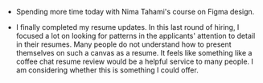 * Spending more time today with Nima Tahami's course on Figma design.

* I finally completed my resume updates. In this last round of hiring, I focused a lot on looking for patterns in the applicants' attention to detail in their resumes. Many people do not understand how to present themselves on such a canvas as a resume. It feels like something like a coffee chat resume review would be a helpful service to many people. I am considering whether this is something I could offer.

